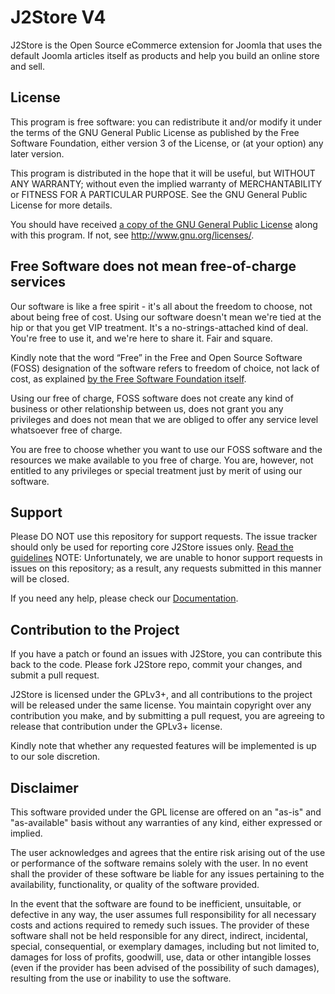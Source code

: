 J2Store V4
============
J2Store is the Open Source eCommerce extension for Joomla that uses the default Joomla articles itself as products and help you build an online store and sell.

## License

This program is free software: you can redistribute it and/or modify it under the terms of the GNU General Public License as published by the Free Software Foundation, either version 3 of the License, or (at your option) any later version.

This program is distributed in the hope that it will be useful, but WITHOUT ANY WARRANTY; without even the implied warranty of MERCHANTABILITY or FITNESS FOR A PARTICULAR PURPOSE.  See the GNU General Public License for more details.

You should have received [a copy of the GNU General Public License](LICENSE.txt) along with this program.  If not, see <http://www.gnu.org/licenses/>.

## Free Software does not mean free-of-charge services

Our software is like a free spirit - it's all about the freedom to choose, not about being free of cost. Using our software doesn't mean we're tied at the hip or that you get VIP treatment. It's a no-strings-attached kind of deal. You're free to use it, and we're here to share it. Fair and square.

Kindly note that the word “Free” in the Free and Open Source Software (FOSS) designation of the software refers to freedom of choice, not lack of cost, as explained [by the Free Software Foundation itself](https://www.gnu.org/philosophy/selling.en.html).  

Using our free of charge, FOSS software does not create any kind of business or other relationship between us, does not grant you any privileges and does not mean that we are obliged to offer any service level whatsoever free of charge.

You are free to choose whether you want to use our FOSS software and the resources we make available to you free of charge.  You are, however, not entitled to any privileges or special treatment just by merit of using our software.

## Support

Please DO NOT use this repository for support requests. 
The issue tracker should only be used for reporting core J2Store issues only. [Read the guidelines](https://github.com/J2Store4/j2store4/issues/60)
NOTE: Unfortunately, we are unable to honor support requests in issues on this repository; as a result, any requests submitted in this manner will be closed.

If you need any help, please check our [Documentation](https://docs.j2store.org).

## Contribution to the Project

If you have a patch or found an issues with J2Store, you can contribute this back to the code. 
Please fork J2Store repo, commit your changes, and submit a pull request.

J2Store is licensed under the GPLv3+, and all contributions to the project will be released under the same license. You maintain copyright over any contribution you make, and by submitting a pull request, you are agreeing to release that contribution under the GPLv3+ license.

Kindly note that whether any requested features will be implemented is up to our sole discretion.

## Disclaimer

This software provided under the GPL license are offered on an "as-is" and "as-available" basis without any warranties of any kind, either expressed or implied.  

The user acknowledges and agrees that the entire risk arising out of the use or performance of the software remains solely with the user. In no event shall the provider of these software be liable for any issues pertaining to the availability, functionality, or quality of the software provided.

In the event that the software are found to be inefficient, unsuitable, or defective in any way, the user assumes full responsibility for all necessary costs and actions required to remedy such issues. The provider of these software shall not be held responsible for any direct, indirect, incidental, special, consequential, or exemplary damages, including but not limited to, damages for loss of profits, goodwill, use, data or other intangible losses (even if the provider has been advised of the possibility of such damages), resulting from the use or inability to use the software.
